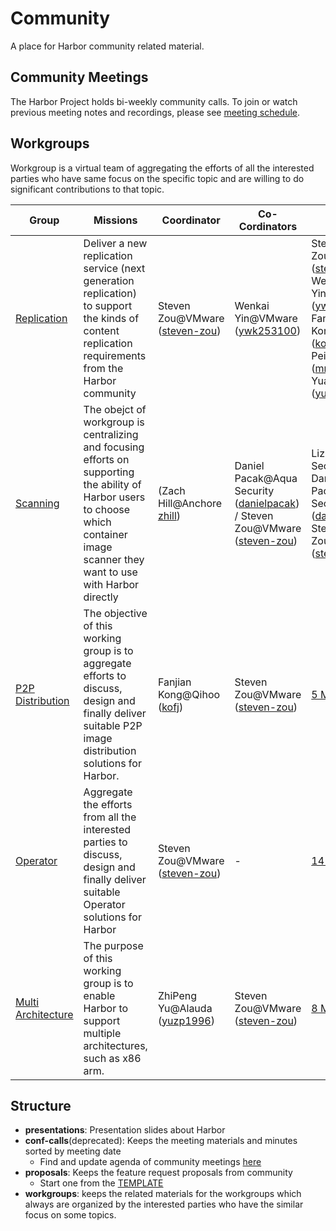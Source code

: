 # Community

A place for Harbor community related material.

## Community Meetings

The Harbor Project holds bi-weekly community calls. To join or watch previous meeting notes and recordings, please see [meeting schedule](MEETING_SCHEDULE.md).

## Workgroups

Workgroup is a virtual team of aggregating the efforts of all the interested parties who have same focus on the specific topic and are willing to do significant contributions to that topic.

|  Group  |  Missions  | Coordinator | Co-Cordinators |  Members |
|---------|------------|-------------|----------------|----------|
| [Replication](./workgroups/wg-replication/README.md) |Deliver a new replication service (next generation replication) to support the kinds of content replication requirements from the Harbor community|Steven Zou@VMware ([steven-zou](https://github.com/steven-zou))|Wenkai Yin@VMware ([ywk253100](https://github.com/ywk253100))|Steven Zou@VMware ([steven-zou](https://github.com/steven-zou)) / Wenkai Yin@VMware ([ywk253100](https://github.com/ywk253100)) / Fanjian Kong@Qihoo360 ([kofj](https://github.com/kofj)) / Mingming Pei@Netease ([mmpei](https://github.com/mmpei) / Lei Yuan@HuaWei ([yuanshuhan](https://github.com/yuanshuhan))|
|[Scanning](./workgroups/wg-scanning/README.md)|The obejct of workgroup is centralizing and focusing efforts on supporting the ability of Harbor users to choose which container image scanner they want to use with Harbor directly|(Zach Hill@Anchore [zhill](https://github.com/zhill))|Daniel Pacak@Aqua Security ([danielpacak](https://github.com/danielpacak)) / Steven Zou@VMware ([steven-zou](https://github.com/steven-zou))|Liz Rice@Aqua Security ([lizrice](https://github.com/lizrice)), Daniel Pacak@Aqua Security ([danielpacak](https://github.com/danielpacak)), Steven Zou@VMware ([steven-zou](https://github.com/steven-zou))|
|[P2P Distribution](https://github.com/goharbor/community/tree/master/workgroups/wg-p2p)|The objective of this working group is to aggregate efforts to discuss, design and finally deliver suitable P2P image distribution solutions for Harbor.|Fanjian Kong@Qihoo ([kofj](https://github.com/kofj))| Steven Zou@VMware ([steven-zou](https://github.com/steven-zou)) |[5 Members](https://github.com/goharbor/community/tree/master/workgroups/wg-p2p#members)|
|[Operator](./workgroups/wg-operator/README.md)|Aggregate the efforts from all the interested parties to discuss, design and finally deliver suitable Operator solutions for Harbor|Steven Zou@VMware ([steven-zou](https://github.com/steven-zou))| - | [14 Members](https://github.com/goharbor/community/blob/master/workgroups/wg-operator/README.md#members)|Steven Zou@VMware ([steven-zou](https://github.com/steven-zou))| - |[5 members](https://github.com/goharbor/community/tree/master/workgroups/wg-p2p#members)|
|[Multi Architecture](https://github.com/goharbor/community/tree/master/workgroups/wg-multiarch)|The purpose of this working group is to enable Harbor to support multiple architectures, such as x86 arm.|ZhiPeng Yu@Alauda ([yuzp1996](https://github.com/yuzp1996))| Steven Zou@VMware ([steven-zou](https://github.com/steven-zou)) |[8 Members](https://github.com/goharbor/community/tree/master/workgroups/wg-multiarch#members)|

## Structure

* **presentations**: Presentation slides about Harbor
* **conf-calls**(deprecated): Keeps the meeting materials and minutes sorted by meeting date
  * Find and update agenda of community meetings [here](https://github.com/goharbor/community/wiki/Harbor-Community-Meetings) 
* **proposals**: Keeps the feature request proposals from community
  * Start one from the [TEMPLATE](./proposals/TEMPLATE.md)
* **workgroups**: keeps the related materials for the workgroups which always are organized by the interested parties who have the similar focus on some topics.

